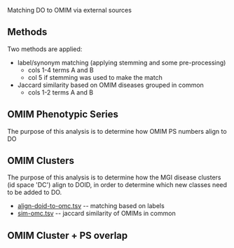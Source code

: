 
Matching DO to OMIM via external sources

## Methods

Two methods are applied:

 * label/synonym matching (applying stemming and some pre-processing)
    * cols 1-4 terms A and B
    * col 5 if stemming was used to make the match
 * Jaccard similarity based on OMIM diseases grouped in common
    * cols 1-2 terms A and B

## OMIM Phenotypic Series

The purpose of this analysis is to determine how OMIM PS numbers align to DO

## OMIM Clusters

The purpose of this analysis is to determine how the MGI disease
clusters (id space 'DC') align to DOID, in order to determine which
new classes need to be added to DO.

 * [align-doid-to-omc.tsv](align-doid-to-omc.tsv) -- matching based on labels
 * [sim-omc.tsv](sim-omc.tsv) -- jaccard similarity of OMIMs in common


## OMIM Cluster + PS overlap


